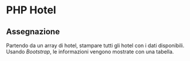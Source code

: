 # PHP Hotel

## Assegnazione

Partendo da un array di hotel, stampare tutti gli hotel con i dati disponibili.
Usando _Bootstrap_, le informazioni vengono mostrate con una tabella.
